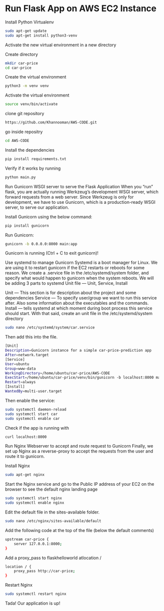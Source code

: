 # Run Flask App on AWS EC2 Instance
Install Python Virtualenv
```bash
sudo apt-get update
sudo apt-get install python3-venv
```
Activate the new virtual environment in a new directory

Create directory
```bash
mkdir car-price
cd car-price
```
Create the virtual environment
```bash
python3 -m venv venv
```
Activate the virtual environment
```bash
source venv/bin/activate
```

clone git repository
```bash
https://github.com/Khannooman/AWS-CODE.git
```
go inside repositry
```bash
cd AWS-CODE
```
Install the dependencies
```bash
pip install requirements.txt
```
 
Verify if it works by running 
```bash
python main.py
```
Run Gunicorn WSGI server to serve the Flask Application
When you “run” flask, you are actually running Werkzeug’s development WSGI server, which forward requests from a web server.
Since Werkzeug is only for development, we have to use Gunicorn, which is a production-ready WSGI server, to serve our application.

Install Gunicorn using the below command:
```bash
pip install gunicorn
```
Run Gunicorn:
```bash
gunicorn -b 0.0.0.0:8000 main:app 
```
Gunicorn is running (Ctrl + C to exit gunicorn)!

Use systemd to manage Gunicorn
Systemd is a boot manager for Linux. We are using it to restart gunicorn if the EC2 restarts or reboots for some reason.
We create a <projectname>.service file in the /etc/systemd/system folder, and specify what would happen to gunicorn when the system reboots.
We will be adding 3 parts to systemd Unit file — Unit, Service, Install

Unit — This section is for description about the project and some dependencies
Service — To specify user/group we want to run this service after. Also some information about the executables and the commands.
Install — tells systemd at which moment during boot process this service should start.
With that said, create an unit file in the /etc/systemd/system directory
	
```bash
sudo nano /etc/systemd/system/car.service
```
Then add this into the file.
```bash
[Unit]
Description=Gunicorn instance for a simple car-price-prediction app
After=network.target
[Service]
User=ubuntu
Group=www-data
WorkingDirectory=/home/ubuntu/car-price/AWS-CODE
ExecStart=/home/ubuntu/car-price/venv/bin/gunicorn -b localhost:8000 main:app
Restart=always
[Install]
WantedBy=multi-user.target
```
Then enable the service:
```bash
sudo systemctl daemon-reload
sudo systemctl start car
sudo systemctl enable car
```
Check if the app is running with 
```bash
curl localhost:8000
```
Run Nginx Webserver to accept and route request to Gunicorn
Finally, we set up Nginx as a reverse-proxy to accept the requests from the user and route it to gunicorn.

Install Nginx 
```bash
sudo apt-get nginx
```
Start the Nginx service and go to the Public IP address of your EC2 on the browser to see the default nginx landing page
```bash
sudo systemctl start nginx
sudo systemctl enable nginx
```
Edit the default file in the sites-available folder.
```bash
sudo nano /etc/nginx/sites-available/default
```
Add the following code at the top of the file (below the default comments)
```bash
upstream car-price {
    server 127.0.0.1:8000;
}
```
Add a proxy_pass to flaskhelloworld atlocation /
```bash
location / {
    proxy_pass http://car-price;
}
```
Restart Nginx 
```bash
sudo systemctl restart nginx
```
Tada! Our application is up!
